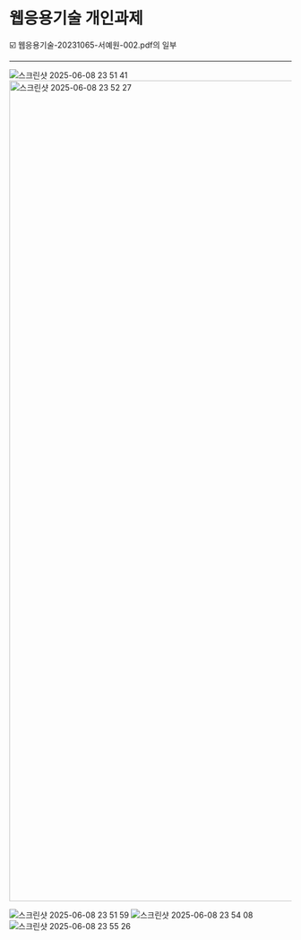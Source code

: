# 웹응용기술 개인과제

☑️ 웹응용기술-20231065-서예원-002.pdf의 일부
<hr>

![스크린샷 2025-06-08 23 51 41](https://github.com/user-attachments/assets/000542f7-31a1-4c28-8197-a771f3d38d05)
<img width="1464" alt="스크린샷 2025-06-08 23 52 27" src="https://github.com/user-attachments/assets/5353930b-a405-4fe8-ac19-ff0b571b58d4" />

![스크린샷 2025-06-08 23 51 59](https://github.com/user-attachments/assets/05cbfe05-0f1b-4d28-bf6d-4a152e77dce3)
![스크린샷 2025-06-08 23 54 08](https://github.com/user-attachments/assets/0a31566d-c945-4a7d-adc2-b187be3408c1)
![스크린샷 2025-06-08 23 55 26](https://github.com/user-attachments/assets/6b98773d-1622-463a-9707-bd499441457d)

